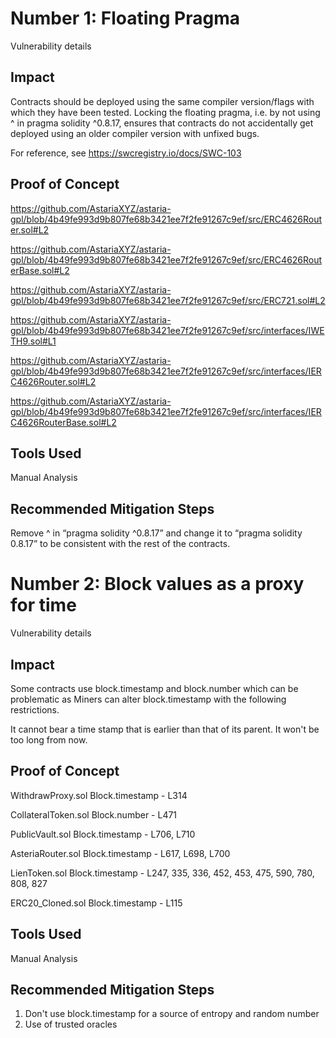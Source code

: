 # Number 1: Floating Pragma

Vulnerability details

## Impact

Contracts should be deployed using the same compiler version/flags with which they have been tested. Locking the floating pragma, i.e. by not using ^ in pragma solidity ^0.8.17, ensures that contracts do not accidentally get deployed using an older compiler version with unfixed bugs.

For reference, see https://swcregistry.io/docs/SWC-103

## Proof of Concept

https://github.com/AstariaXYZ/astaria-gpl/blob/4b49fe993d9b807fe68b3421ee7f2fe91267c9ef/src/ERC4626Router.sol#L2

https://github.com/AstariaXYZ/astaria-gpl/blob/4b49fe993d9b807fe68b3421ee7f2fe91267c9ef/src/ERC4626RouterBase.sol#L2

https://github.com/AstariaXYZ/astaria-gpl/blob/4b49fe993d9b807fe68b3421ee7f2fe91267c9ef/src/ERC721.sol#L2

https://github.com/AstariaXYZ/astaria-gpl/blob/4b49fe993d9b807fe68b3421ee7f2fe91267c9ef/src/interfaces/IWETH9.sol#L1

https://github.com/AstariaXYZ/astaria-gpl/blob/4b49fe993d9b807fe68b3421ee7f2fe91267c9ef/src/interfaces/IERC4626Router.sol#L2

https://github.com/AstariaXYZ/astaria-gpl/blob/4b49fe993d9b807fe68b3421ee7f2fe91267c9ef/src/interfaces/IERC4626RouterBase.sol#L2


## Tools Used

Manual Analysis

## Recommended Mitigation Steps

Remove ^ in “pragma solidity ^0.8.17” and change it to “pragma solidity 0.8.17” to be consistent with the rest of the contracts.

# Number 2: Block values as a proxy for time

Vulnerability details

## Impact

Some contracts use block.timestamp and block.number which can be problematic as Miners can alter block.timestamp with the following restrictions.

It cannot bear a time stamp that is earlier than that of its parent.
It won't be too long from now.

## Proof of Concept

WithdrawProxy.sol
Block.timestamp - L314

CollateralToken.sol
Block.number - L471

PublicVault.sol
Block.timestamp - L706, L710

AsteriaRouter.sol
Block.timestamp - L617, L698, L700

LienToken.sol
Block.timestamp - L247, 335, 336, 452, 453, 475, 590, 780, 808, 827

ERC20_Cloned.sol
Block.timestamp - L115


## Tools Used

Manual Analysis

## Recommended Mitigation Steps

1. Don't use block.timestamp for a source of entropy and random number
2. Use of trusted oracles

